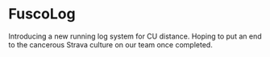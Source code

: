 # FuscoLog
Introducing a new running log system for CU distance. Hoping to put an end to the cancerous Strava culture on our team once completed. 
